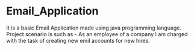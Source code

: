 # Email_Application
It is a  basic Email Application made using java programming language.
Project scenario is such as - As an employee of a company I am charged with the task of creating new emil accounts for new hires.
